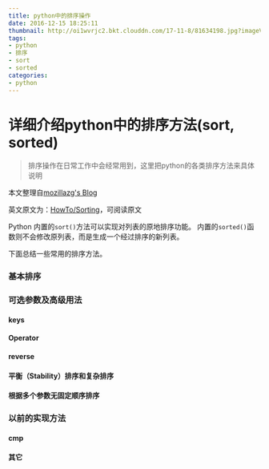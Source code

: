 ```yaml
---
title: python中的排序操作
date: 2016-12-15 18:25:11
thumbnail: http://oi1wvrjc2.bkt.clouddn.com/17-11-8/81634198.jpg?imageView2/1/w/640/h/320/format/webp/q/75|imageslim
tags:
- python
- 排序
- sort
- sorted
categories:
- python
---
```

详细介绍python中的排序方法(sort, sorted)
====
> 排序操作在日常工作中会经常用到，这里把python的各类排序方法来具体说明

<!--more-->
本文整理自[mozillazg's Blog](https://mozillazg.com/2013/03/python-sorting-how-to.html)

英文原文为：[HowTo/Sorting](https://wiki.python.org/moin/HowTo/Sorting/)，可阅读原文

Python 内置的`sort()`方法可以实现对列表的原地排序功能。
内置的`sorted()`函数则不会修改原列表，而是生成一个经过排序的新列表。

下面总结一些常用的排序方法。
### 基本排序

### 可选参数及高级用法

#### keys

#### Operator

#### reverse

#### 平衡（Stability）排序和复杂排序

#### 根据多个参数无固定顺序排序

### 以前的实现方法

#### cmp

#### 其它



